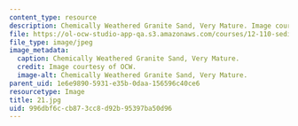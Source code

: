 ```yaml
---
content_type: resource
description: Chemically Weathered Granite Sand, Very Mature. Image courtesy of OCW.
file: https://ol-ocw-studio-app-qa.s3.amazonaws.com/courses/12-110-sedimentary-geology-fall-2004/996dbf6ccb873cc8d92b95397ba50d96_21.jpg
file_type: image/jpeg
image_metadata:
  caption: Chemically Weathered Granite Sand, Very Mature.
  credit: Image courtesy of OCW.
  image-alt: Chemically Weathered Granite Sand, Very Mature.
parent_uid: 1e6e9890-5931-e35b-0daa-156596c40ce6
resourcetype: Image
title: 21.jpg
uid: 996dbf6c-cb87-3cc8-d92b-95397ba50d96
---
```


